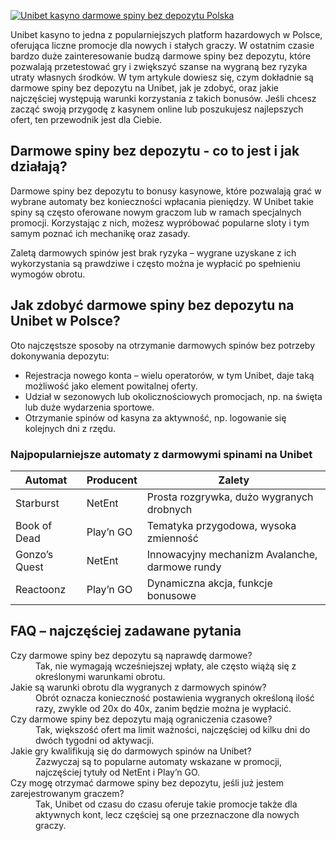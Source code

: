 [![Unibet kasyno darmowe spiny bez depozytu Polska](https://123-caf.pages.dev/gitsignup.png)](https://vrmoo.ru/Bt82HjjY)

<p>Unibet kasyno to jedna z popularniejszych platform hazardowych w Polsce, oferująca liczne promocje dla nowych i stałych graczy. W ostatnim czasie bardzo duże zainteresowanie budzą darmowe spiny bez depozytu, które pozwalają przetestować gry i zwiększyć szanse na wygraną bez ryzyka utraty własnych środków. W tym artykule dowiesz się, czym dokładnie są darmowe spiny bez depozytu na Unibet, jak je zdobyć, oraz jakie najczęściej występują warunki korzystania z takich bonusów. Jeśli chcesz zacząć swoją przygodę z kasynem online lub poszukujesz najlepszych ofert, ten przewodnik jest dla Ciebie.</p>  <h2>Darmowe spiny bez depozytu - co to jest i jak działają?</h2> <p>Darmowe spiny bez depozytu to bonusy kasynowe, które pozwalają grać w wybrane automaty bez konieczności wpłacania pieniędzy. W Unibet takie spiny są często oferowane nowym graczom lub w ramach specjalnych promocji. Korzystając z nich, możesz wypróbować popularne sloty i tym samym poznać ich mechanikę oraz zasady.</p> <p>Zaletą darmowych spinów jest brak ryzyka – wygrane uzyskane z ich wykorzystania są prawdziwe i często można je wypłacić po spełnieniu wymogów obrotu.</p>  <h2>Jak zdobyć darmowe spiny bez depozytu na Unibet w Polsce?</h2> <p>Oto najczęstsze sposoby na otrzymanie darmowych spinów bez potrzeby dokonywania depozytu:</p> <ul>   <li>Rejestracja nowego konta – wielu operatorów, w tym Unibet, daje taką możliwość jako element powitalnej oferty.</li>   <li>Udział w sezonowych lub okolicznościowych promocjach, np. na święta lub duże wydarzenia sportowe.</li>   <li>Otrzymanie spinów od kasyna za aktywność, np. logowanie się kolejnych dni z rzędu.</li> </ul>  <h3>Najpopularniejsze automaty z darmowymi spinami na Unibet</h3> <table>   <thead>     <tr>       <th>Automat</th>       <th>Producent</th>       <th>Zalety</th>     </tr>   </thead>   <tbody>     <tr>       <td>Starburst</td>       <td>NetEnt</td>       <td>Prosta rozgrywka, dużo wygranych drobnych</td>     </tr>     <tr>       <td>Book of Dead</td>       <td>Play’n GO</td>       <td>Tematyka przygodowa, wysoka zmienność</td>     </tr>     <tr>       <td>Gonzo’s Quest</td>       <td>NetEnt</td>       <td>Innowacyjny mechanizm Avalanche, darmowe rundy</td>     </tr>     <tr>       <td>Reactoonz</td>       <td>Play’n GO</td>       <td>Dynamiczna akcja, funkcje bonusowe</td>     </tr>   </tbody> </table>  <h2>FAQ – najczęściej zadawane pytania</h2>  <dl>   <dt>Czy darmowe spiny bez depozytu są naprawdę darmowe?</dt>   <dd>Tak, nie wymagają wcześniejszej wpłaty, ale często wiążą się z określonymi warunkami obrotu.</dd>      <dt>Jakie są warunki obrotu dla wygranych z darmowych spinów?</dt>   <dd>Obrót oznacza konieczność postawienia wygranych określoną ilość razy, zwykle od 20x do 40x, zanim będzie można je wypłacić.</dd>      <dt>Czy darmowe spiny bez depozytu mają ograniczenia czasowe?</dt>   <dd>Tak, większość ofert ma limit ważności, najczęściej od kilku dni do dwóch tygodni od aktywacji.</dd>      <dt>Jakie gry kwalifikują się do darmowych spinów na Unibet?</dt>   <dd>Zazwyczaj są to popularne automaty wskazane w promocji, najczęściej tytuły od NetEnt i Play’n GO.</dd>      <dt>Czy mogę otrzymać darmowe spiny bez depozytu, jeśli już jestem zarejestrowanym graczem?</dt>   <dd>Tak, Unibet od czasu do czasu oferuje takie promocje także dla aktywnych kont, lecz częściej są one przeznaczone dla nowych graczy.</dd> </dl>